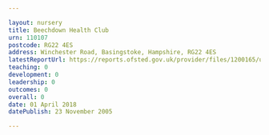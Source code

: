 ```yaml
---

layout: nursery
title: Beechdown Health Club
urn: 110107
postcode: RG22 4ES
address: Winchester Road, Basingstoke, Hampshire, RG22 4ES
latestReportUrl: https://reports.ofsted.gov.uk/provider/files/1200165/urn/110107.pdf
teaching: 0
development: 0
leadership: 0
outcomes: 0
overall: 0
date: 01 April 2018 
datePublish: 23 November 2005

---
```

